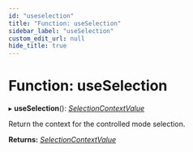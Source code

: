 ```yaml
---
id: "useselection"
title: "Function: useSelection"
sidebar_label: "useSelection"
custom_edit_url: null
hide_title: true
---
```


# Function: useSelection

▸ **useSelection**(): [*SelectionContextValue*](../types/selectioncontextvalue.md)

Return the context for the controlled mode selection.

**Returns:** [*SelectionContextValue*](../types/selectioncontextvalue.md)
